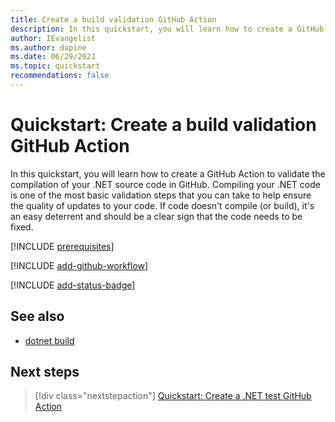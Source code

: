 ```yaml
---
title: Create a build validation GitHub Action
description: In this quickstart, you will learn how to create a GitHub Action to validate .NET app compilation.
author: IEvangelist
ms.author: dapine
ms.date: 06/29/2021
ms.topic: quickstart
recommendations: false
---
```


# Quickstart: Create a build validation GitHub Action

In this quickstart, you will learn how to create a GitHub Action to validate the compilation of your .NET source code in GitHub. Compiling your .NET code is one of the most basic validation steps that you can take to help ensure the quality of updates to your code. If code doesn't compile (or build), it's an easy deterrent and should be a clear sign that the code needs to be fixed.

[!INCLUDE [prerequisites](includes/github-dotnet-ide-prerequisites.md)]

[!INCLUDE [add-github-workflow](includes/add-github-workflow.md)]

<!-- TODO: -->

[!INCLUDE [add-status-badge](includes/add-status-badge.md)]

## See also

- [dotnet build](../core/tools/dotnet-build.md)

## Next steps

> [!div class="nextstepaction"]
> [Quickstart: Create a .NET test GitHub Action](dotnet-test-github-action.md)
